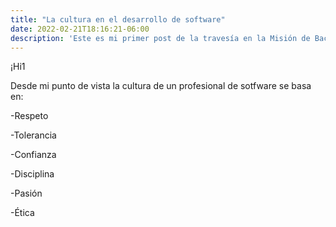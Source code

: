 ```yaml
---
title: "La cultura en el desarrollo de software"
date: 2022-02-21T18:16:21-06:00
description: 'Este es mi primer post de la travesía en la Misión de Backend con Node JS de Launch X.'
---
```


¡Hi1

Desde mi punto de vista la cultura de un profesional de sotfware se basa en:

-Respeto

-Tolerancia

-Confianza

-Disciplina

-Pasión

-Ética 
